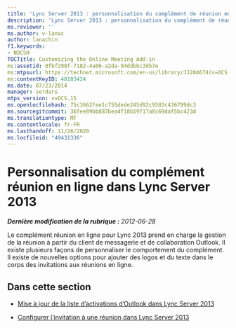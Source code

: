 ```yaml
---
title: 'Lync Server 2013 : personnalisation du complément de réunion en ligne'
description: 'Lync Server 2013 : personnalisation du complément de réunion en ligne.'
ms.reviewer: ''
ms.author: v-lanac
author: lanachin
f1.keywords:
- NOCSH
TOCTitle: Customizing the Online Meeting Add-in
ms:assetid: 0fbf298f-7182-4a06-a2da-94ddbbc3db7e
ms:mtpsurl: https://technet.microsoft.com/en-us/library/JJ204674(v=OCS.15)
ms:contentKeyID: 48183424
ms.date: 07/23/2014
manager: serdars
mtps_version: v=OCS.15
ms.openlocfilehash: 75c3662fee1c755dede245d92c9583c436799dc3
ms.sourcegitcommit: 36fee89bb887bea4f18b19f17a8c69daf5bc423d
ms.translationtype: MT
ms.contentlocale: fr-FR
ms.lasthandoff: 11/26/2020
ms.locfileid: "49431336"
---
```

# <a name="customizing-the-online-meeting-add-in-in-lync-server-2013"></a>Personnalisation du complément réunion en ligne dans Lync Server 2013

<div data-xmlns="http://www.w3.org/1999/xhtml">

<div class="topic" data-xmlns="http://www.w3.org/1999/xhtml" data-msxsl="urn:schemas-microsoft-com:xslt" data-cs="https://msdn.microsoft.com/">

<div data-asp="https://msdn2.microsoft.com/asp">



</div>

<div id="mainSection">

<div id="mainBody">

<span> </span>

_**Dernière modification de la rubrique :** 2012-06-28_

Le complément réunion en ligne pour Lync 2013 prend en charge la gestion de la réunion à partir du client de messagerie et de collaboration Outlook. Il existe plusieurs façons de personnaliser le comportement du complément. Il existe de nouvelles options pour ajouter des logos et du texte dans le corps des invitations aux réunions en ligne.

<div>

## <a name="in-this-section"></a>Dans cette section

  - [Mise à jour de la liste d’activations d’Outlook dans Lync Server 2013](lync-server-2013-updating-the-outlook-enable-list.md)

  - [Configurer l’invitation à une réunion dans Lync Server 2013](lync-server-2013-configuring-the-meeting-invitation.md)

</div>

</div>

<span> </span>

</div>

</div>

</div>

